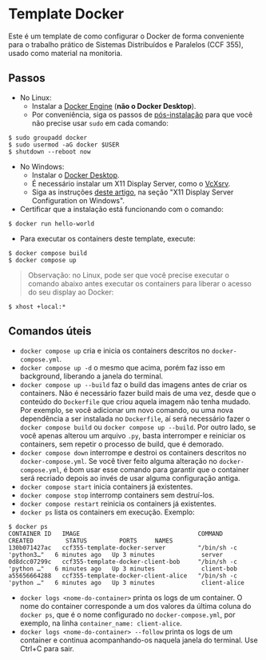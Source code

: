 # Template Docker

Este é um template de como configurar o Docker de forma conveniente para o trabalho
prático de Sistemas Distribuídos e Paralelos (CCF 355), usado como material na monitoria.

## Passos

- No Linux:
    - Instalar a [Docker Engine](https://docs.docker.com/engine/install/) (**não o Docker Desktop**).
    - Por conveniência, siga os passos de [pós-instalação](https://docs.docker.com/engine/install/linux-postinstall/)
    para que você não precise usar `sudo` em cada comando:
```
$ sudo groupadd docker
$ sudo usermod -aG docker $USER
$ shutdown --reboot now
```
- No Windows:
    - Instalar o [Docker Desktop](https://docs.docker.com/desktop/install/windows-install/).
    - É necessário instalar um X11 Display Server, como o [VcXsrv](https://sourceforge.net/projects/vcxsrv/).
    - Siga as instruções [deste artigo](https://medium.com/@saicoumar/running-linux-guis-in-a-docker-container-73fef186db30),
    na seção "X11 Display Server Configuration on Windows".
- Certificar que a instalação está funcionando com o comando:
```
$ docker run hello-world
```
- Para executar os containers deste template, execute:
```
$ docker compose build
$ docker compose up
```

> Observação: no Linux, pode ser que você precise executar o comando abaixo antes
> executar os containers para liberar o acesso do seu display ao Docker:
```
$ xhost +local:*
```

## Comandos úteis

- `docker compose up` cria e inicia os containers descritos no `docker-compose.yml`.
- `docker compose up -d` o mesmo que acima, porém faz isso em background,
liberando a janela do terminal.
- `docker compose up --build` faz o build das imagens antes de criar os containers.
Não é necessário fazer build mais de uma vez, desde que o conteúdo do `Dockerfile`
que criou aquela imagem não tenha mudado. Por exemplo, se você adicionar um novo
comando, ou uma nova dependência a ser instalada no `Dockerfile`, aí será necessário
fazer o `docker compose build` ou `docker compose up --build`. Por outro lado, se
você apenas alterou um arquivo `.py`, basta interromper e reiniciar os containers,
sem repetir o processo de build, que é demorado.
- `docker compose down` interrompe e destroi os containers descritos no `docker-compose.yml`.
Se você tiver feito alguma alteração no `docker-compose.yml`, é bom usar esse comando para
garantir que o container será recriado depois ao invés de usar alguma configuração antiga.
- `docker compose start` inicia containers já existentes.
- `docker compose stop` interromp containers sem destruí-los.
- `docker compose restart` reinicia os containers já existentes.
- `docker ps` lista os containers em execução. Exemplo:
```
$ docker ps
CONTAINER ID   IMAGE                                 COMMAND                  CREATED         STATUS         PORTS     NAMES
130b071427ac   ccf355-template-docker-server         "/bin/sh -c 'python3…"   6 minutes ago   Up 3 minutes             server
0d8dcc07299c   ccf355-template-docker-client-bob     "/bin/sh -c 'python …"   6 minutes ago   Up 3 minutes             client-bob
a55656664288   ccf355-template-docker-client-alice   "/bin/sh -c 'python …"   6 minutes ago   Up 3 minutes             client-alice
```
- `docker logs <nome-do-container>` printa os logs de um container. O nome do container
corresponde a um dos valores da última coluna do `docker ps`, que é o nome configurado
no `docker-compose.yml`, por exemplo, na linha `container_name: client-alice`.
- `docker logs <nome-do-container> --follow` printa os logs de um container e continua
acompanhando-os naquela janela do terminal. Use Ctrl+C para sair.
